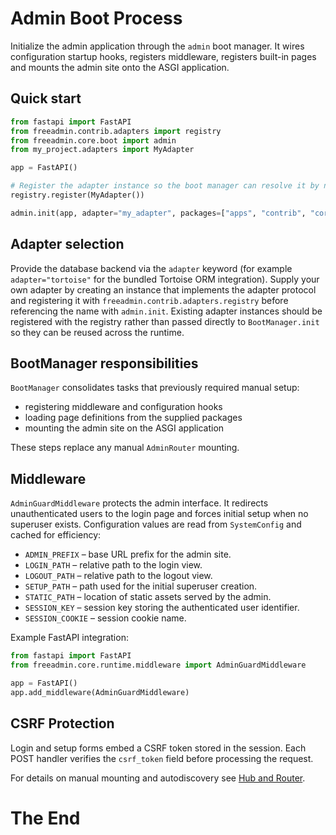 # Admin Boot Process

Initialize the admin application through the ``admin`` boot manager.
It wires configuration startup hooks, registers middleware, registers
built-in pages and mounts the admin site onto the ASGI application.

## Quick start

```python
from fastapi import FastAPI
from freeadmin.contrib.adapters import registry
from freeadmin.core.boot import admin
from my_project.adapters import MyAdapter

app = FastAPI()

# Register the adapter instance so the boot manager can resolve it by name.
registry.register(MyAdapter())

admin.init(app, adapter="my_adapter", packages=["apps", "contrib", "core"])

```

## Adapter selection

Provide the database backend via the ``adapter`` keyword (for example
``adapter="tortoise"`` for the bundled Tortoise ORM integration). Supply your
own adapter by creating an instance that implements the adapter protocol and
registering it with ``freeadmin.contrib.adapters.registry`` before referencing the name
with ``admin.init``. Existing adapter instances should be registered with the
registry rather than passed directly to ``BootManager.init`` so they can be
reused across the runtime.

## BootManager responsibilities

``BootManager`` consolidates tasks that previously required manual setup:

- registering middleware and configuration hooks
- loading page definitions from the supplied packages
- mounting the admin site on the ASGI application

These steps replace any manual ``AdminRouter`` mounting.

## Middleware

``AdminGuardMiddleware`` protects the admin interface. It redirects unauthenticated users to the login page and forces initial setup when no superuser exists. Configuration values are read from ``SystemConfig`` and cached for efficiency:

- ``ADMIN_PREFIX`` – base URL prefix for the admin site.
- ``LOGIN_PATH`` – relative path to the login view.
- ``LOGOUT_PATH`` – relative path to the logout view.
- ``SETUP_PATH`` – path used for the initial superuser creation.
- ``STATIC_PATH`` – location of static assets served by the admin.
- ``SESSION_KEY`` – session key storing the authenticated user identifier.
- ``SESSION_COOKIE`` – session cookie name.

Example FastAPI integration:

```python
from fastapi import FastAPI
from freeadmin.core.runtime.middleware import AdminGuardMiddleware

app = FastAPI()
app.add_middleware(AdminGuardMiddleware)
```

## CSRF Protection

Login and setup forms embed a CSRF token stored in the session. Each POST
handler verifies the ``csrf_token`` field before processing the request.

For details on manual mounting and autodiscovery see [Hub and Router](hub-router.md).


# The End

